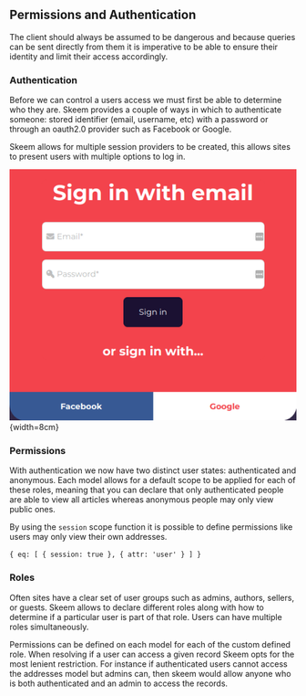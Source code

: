 ## Permissions and Authentication

The client should always be assumed to be dangerous and because queries can be sent directly from them it is imperative to be able to ensure their identity and limit their access accordingly.

### Authentication

Before we can control a users access we must first be able to determine who they are. Skeem provides a couple of ways in which to authenticate someone: stored identifier (email, username, etc) with a password or through an oauth2.0 provider such as Facebook or Google.

Skeem allows for multiple session providers to be created, this allows sites to present users with multiple options to log in.

![The log in screen for Resooma.com showing options to authenticate with email and password or by google or facebook](images/login_screen_for_resooma.png){width=8cm}

### Permissions

With authentication we now have two distinct user states: authenticated and anonymous. Each model allows for a default scope to be applied for each of these roles, meaning that you can declare that only authenticated people are able to view all articles whereas anonymous people may only view public ones.

By using the `session` scope function it is possible to define permissions like users may only view their own addresses.

```{caption="A scope that only passes when the user record is equal to the current session."}
{ eq: [ { session: true }, { attr: 'user' } ] }
```

### Roles

Often sites have a clear set of user groups such as admins, authors, sellers, or guests. Skeem allows to declare different roles along with how to determine if a particular user is part of that role. Users can have multiple roles simultaneously.

Permissions can be defined on each model for each of the custom defined role. When resolving if a user can access a given record Skeem opts for the most lenient restriction. For instance if authenticated users cannot access the addresses model but admins can, then skeem would allow anyone who is both authenticated and an admin to access the records.
